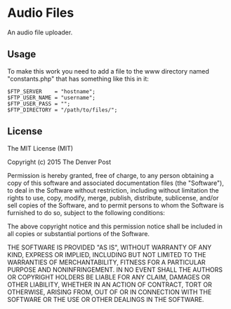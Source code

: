 # Audio Files
An audio file uploader.
## Usage
To make this work you need to add a file to the www directory named "constants.php" that has something like this in it:
```
$FTP_SERVER    = "hostname";
$FTP_USER_NAME = "username";
$FTP_USER_PASS = "";
$FTP_DIRECTORY = "/path/to/files/";
```

## License

The MIT License (MIT)

Copyright (c) 2015 The Denver Post

Permission is hereby granted, free of charge, to any person obtaining a copy
of this software and associated documentation files (the "Software"), to deal
in the Software without restriction, including without limitation the rights
to use, copy, modify, merge, publish, distribute, sublicense, and/or sell
copies of the Software, and to permit persons to whom the Software is
furnished to do so, subject to the following conditions:

The above copyright notice and this permission notice shall be included in all
copies or substantial portions of the Software.

THE SOFTWARE IS PROVIDED "AS IS", WITHOUT WARRANTY OF ANY KIND, EXPRESS OR
IMPLIED, INCLUDING BUT NOT LIMITED TO THE WARRANTIES OF MERCHANTABILITY,
FITNESS FOR A PARTICULAR PURPOSE AND NONINFRINGEMENT. IN NO EVENT SHALL THE
AUTHORS OR COPYRIGHT HOLDERS BE LIABLE FOR ANY CLAIM, DAMAGES OR OTHER
LIABILITY, WHETHER IN AN ACTION OF CONTRACT, TORT OR OTHERWISE, ARISING FROM,
OUT OF OR IN CONNECTION WITH THE SOFTWARE OR THE USE OR OTHER DEALINGS IN THE
SOFTWARE.
